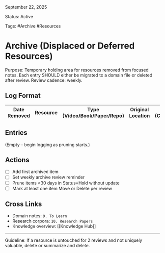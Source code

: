 September 22, 2025

Status: Active

Tags: #Archive #Resources

# Archive (Displaced or Deferred Resources)

Purpose: Temporary holding area for resources removed from focused notes. Each entry SHOULD either be migrated to a domain file or deleted after review. Review cadence: weekly.

## Log Format
| Date Removed | Resource | Type (Video/Book/Paper/Repo) | Original Location | Category (Content/Tool/Design/Math/etc.) | Retirement Reason | Status (Hold/Move/Delete) | Next Action | Review Date |
|--------------|----------|------------------------------|------------------|-------------------------------------------|-------------------|---------------------------|-------------|-------------|

## Entries
(Empty – begin logging as pruning starts.)

## Actions
- [ ] Add first archived item
- [ ] Set weekly archive review reminder
- [ ] Prune items >30 days in Status=Hold without update
- [ ] Mark at least one item Move or Delete per review

## Cross Links
- Domain notes: `9. To Learn`
- Research corpora: `10. Research Papers`
- Knowledge overview: [[Knowledge Hub]]

---
Guideline: If a resource is untouched for 2 reviews and not uniquely valuable, delete or summarize and delete.
